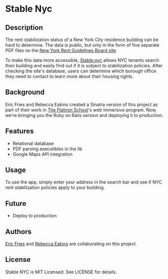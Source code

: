# Stable Nyc

## Description

The rent stabilization status of a New York City residence building can be hard to determine. The data is public, but only in the form of five separate PDF files on the [New York Rent Guidelines Board site](http://nycrgb.org/html/resources/zip.html).

To make this data more accessible, [Stable.nyc](www.stable.nyc) allows NYC tenants search their building and easily find out if it is subject to stabilization policies. After checking the site's database, users can determine which borough office they need to contact to learn more about their housing rights.


## Background

Eric Fries and Rebecca Eakins created a Sinatra version of this project as part of their work in [The Flatiron School](http://flatironschool.com/web)'s web immersive program. Now, we're bringing you the Ruby on Rails version and deploying it to production.

## Features

- Relational database
- PDF parsing executibles in the lib
- Google Maps API integration

## Usage

To use the app, simply enter your address in the search bar and see if NYC rent stabilization policies apply to your building.

## Future

- Deploy to production

## Authors

[Eric Fries](http://ericfries.github.io/) and [Rebecca Eakins](www.eakins.io) are collaborating on this project.

## License

Stable NYC is MIT Licensed. See LICENSE for details.